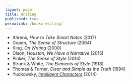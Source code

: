```yaml
---
layout: page
title: Writing
published: true
permalink: /books-writing/
---
```


* Ahrens, _How to Take Smart Notes_ (2017) 
* Gopen, _The Sense of Structure_ (2004) 
* King, _On Writing_ (2000) 
* Olson, _Houston, We Have a Narrative_ (2015) 
* Pinker, _The Sense of Style_ (2014) 
* Strunk & White, _The Elements of Style_ (1918) 
* Thomas & Turner, _Clear and Simple as the Truth_ (1994) 
* Yudkowsky, _[Intelligent Characters](https://yudkowsky.tumblr.com/writing)_ (2014) 
